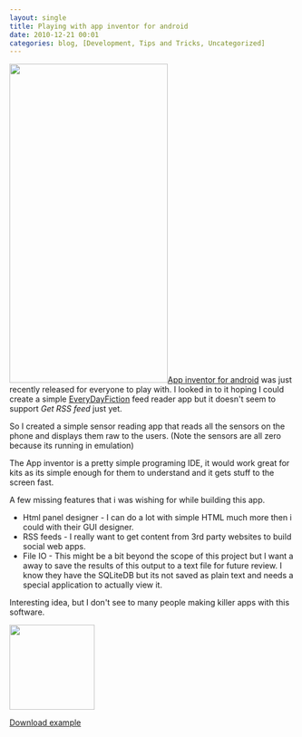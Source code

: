 ```yaml
---
layout: single
title: Playing with app inventor for android
date: 2010-12-21 00:01
categories: blog, [Development, Tips and Tricks, Uncategorized]
---
```

<a href="/public/uploads/2010/12/app_view.png"><img class="alignright size-full wp-image-1171" title="app_view" src="/public/uploads/2010/12/app_view.png" alt="" width="279" height="563" /></a><a href="http://appinventor.googlelabs.com/">App inventor for android</a> was just recently released for everyone to play with. I looked in to it hoping I could create a simple <a href="http://www.everydayfiction.com/">EveryDayFiction</a> feed reader app but it doesn't seem to support <em>Get RSS feed</em> just yet.

So I created a simple sensor reading app that reads all the sensors on the phone and displays them raw to the users. (Note the sensors are all zero because its running in emulation)

The App inventor is a pretty simple programing IDE, it would work great for kits as its simple enough for them to understand and it gets stuff to the screen fast.

A few missing features that i was wishing for while building this app.
<ul>
	<li>Html panel designer - I can do a lot with simple HTML much more then i could with their GUI designer.</li>
	<li>RSS feeds - I really want to get content from 3rd party websites to build social web apps.</li>
	<li>File IO - This might be a bit beyond the scope of this project but I want a away to save the results of this output to a text file for future review. I know they have the SQLiteDB but its not saved as plain text and needs a special application to actually view it.</li>
</ul>
Interesting idea, but I don't see to many people making killer apps with this software.

<a href="/public/uploads/2010/12/blocksEditor.png"><img class="alignnone size-thumbnail wp-image-1169" title="blocksEditor" src="/public/uploads/2010/12/blocksEditor-150x150.png" alt="" width="150" height="150" /></a>

<a href="/public/uploads/2010/12/Sensors_b001.zip">Download example</a>
